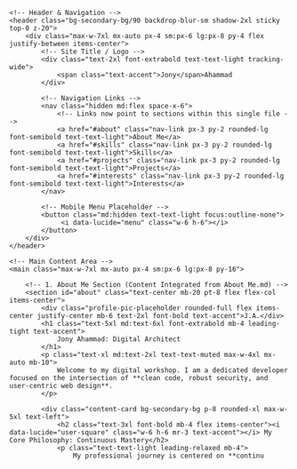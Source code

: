 <!DOCTYPE html>
<html lang="en">
<head>
    <meta charset="UTF-8">
    <meta name="viewport" content="width=device-width, initial-scale=1.0">
    <title>Jony Ahammad - Digital Portfolio</title>
    <!-- Load Tailwind CSS -->
    <script src="https://cdn.tailwindcss.com"></script>
    <!-- Configure Tailwind with the soft dark mode palette -->
    <script>
        tailwind.config = {
            theme: {
                extend: {
                    fontFamily: {
                        sans: ['Inter', 'sans-serif'],
                    },
                    colors: {
                        'primary-bg': '#1a202c', // Dark Slate/Charcoal - Soft Background
                        'secondary-bg': '#2d3748', // Lighter Slate - Card Background
                        'accent': '#4dc0b5', // Soft Teal/Cyan - Soothing Accent Color
                        'text-light': '#f7fafc', // Off-white
                        'text-muted': '#a0aec0', // Soft Gray
                    }
                }
            }
        }
    </script>
    <style>
        /* Base styles */
        html {
            scroll-behavior: smooth;
        }
        body {
            background-color: theme('colors.primary-bg');
            color: theme('colors.text-light');
            font-family: theme('fontFamily.sans');
            min-height: 100vh;
        }
        /* Navigation Hover Effect */
        .nav-link {
            transition: color 0.3s, background-color 0.3s;
        }
        .nav-link:hover {
            color: theme('colors.accent');
            background-color: theme('colors.secondary-bg');
        }
        /* General Card Styling with Soft Shadow */
        .content-card {
            box-shadow: 0 10px 15px -3px rgba(0, 0, 0, 0.3), 0 4px 6px -2px rgba(0, 0, 0, 0.05);
            transition: all 0.3s ease;
        }
        .content-card:hover {
            transform: translateY(-3px);
            box-shadow: 0 15px 20px -5px rgba(77, 192, 181, 0.2), 0 6px 8px -3px rgba(0, 0, 0, 0.1);
        }
        /* Profile Image Placeholder Styling */
        .profile-pic-placeholder {
            width: 120px;
            height: 120px;
            background-color: theme('colors.secondary-bg');
            border: 4px solid theme('colors.accent');
        }
    </style>
    <!-- Lucide Icons for aesthetic enhancement -->
    <script type="module" src="https://unpkg.com/lucide@latest"></script>
</head>
<body class="antialiased">

    <!-- Header & Navigation -->
    <header class="bg-secondary-bg/90 backdrop-blur-sm shadow-2xl sticky top-0 z-20">
        <div class="max-w-7xl mx-auto px-4 sm:px-6 lg:px-8 py-4 flex justify-between items-center">
            <!-- Site Title / Logo -->
            <div class="text-2xl font-extrabold text-text-light tracking-wide">
                <span class="text-accent">Jony</span>Ahammad
            </div>

            <!-- Navigation Links -->
            <nav class="hidden md:flex space-x-6">
                <!-- Links now point to sections within this single file -->
                <a href="#about" class="nav-link px-3 py-2 rounded-lg font-semibold text-text-light">About Me</a>
                <a href="#skills" class="nav-link px-3 py-2 rounded-lg font-semibold text-text-light">Skills</a>
                <a href="#projects" class="nav-link px-3 py-2 rounded-lg font-semibold text-text-light">Projects</a>
                <a href="#interests" class="nav-link px-3 py-2 rounded-lg font-semibold text-text-light">Interests</a>
            </nav>

            <!-- Mobile Menu Placeholder -->
            <button class="md:hidden text-text-light focus:outline-none">
                 <i data-lucide="menu" class="w-6 h-6"></i>
            </button>
        </div>
    </header>

    <!-- Main Content Area -->
    <main class="max-w-7xl mx-auto px-4 sm:px-6 lg:px-8 py-16">

        <!-- 1. About Me Section (Content Integrated from About Me.md) -->
        <section id="about" class="text-center mb-20 pt-8 flex flex-col items-center">
            <div class="profile-pic-placeholder rounded-full flex items-center justify-center mb-6 text-2xl font-bold text-accent">J.A.</div>
            <h1 class="text-5xl md:text-6xl font-extrabold mb-4 leading-tight text-accent">
                Jony Ahammad: Digital Architect
            </h1>
            <p class="text-xl md:text-2xl text-text-muted max-w-4xl mx-auto mb-10">
                Welcome to my digital workshop. I am a dedicated developer focused on the intersection of **clean code, robust security, and user-centric web design**.
            </p>
            
            <div class="content-card bg-secondary-bg p-8 rounded-xl max-w-5xl text-left">
                <h2 class="text-3xl font-bold mb-4 flex items-center"><i data-lucide="user-square" class="w-6 h-6 mr-3 text-accent"></i> My Core Philosophy: Continuous Mastery</h2>
                <p class="text-text-light leading-relaxed mb-4">
                    My professional journey is centered on **continu
